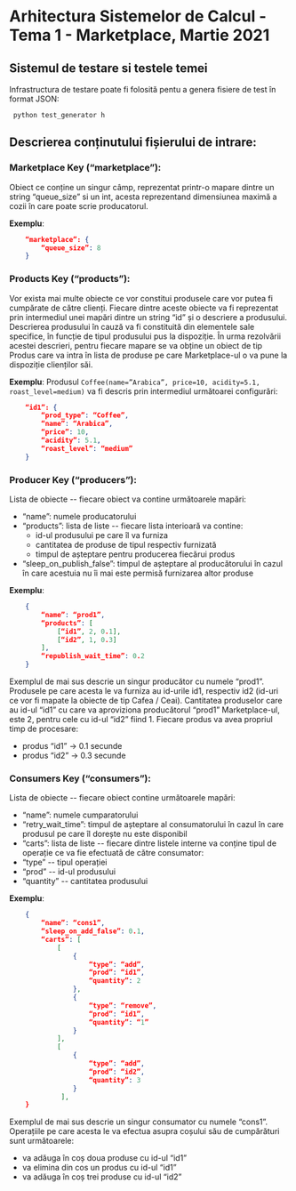 # Arhitectura Sistemelor de Calcul - Tema 1 - Marketplace, Martie 2021

## Sistemul de testare si testele temei

Infrastructura de testare poate fi folosită pentu a genera fisiere de test în format JSON:

`` python test_generator h``

## Descrierea conținutului fișierului de intrare:

### Marketplace Key (“marketplace”):

Obiect ce conține un singur câmp, reprezentat printr-o mapare dintre un string “queue_size” si un int, acesta reprezentand dimensiunea maximă a cozii în care poate scrie producatorul.

**Exemplu**:
```json
    “marketplace”: {
        “queue_size”: 8
    }
```

### Products Key (“products”):
Vor exista mai multe obiecte ce vor constitui produsele care vor putea fi cumpărate de către clienți.  Fiecare dintre aceste obiecte va fi reprezentat prin intermediul unei mapări dintre un string “id” și o descriere a produsului. Descrierea produsului în cauză va fi constituită din elementele sale specifice, în funcție de tipul produsului pus la dispoziție. În urma rezolvării acestei descrieri, pentru fiecare mapare se va obține un obiect de tip Produs care va intra în lista de produse pe care Marketplace-ul o va pune la dispoziție clienților săi. 


**Exemplu**: 
	Produsul ``Coffee(name=”Arabica”, price=10, acidity=5.1, roast_level=medium)`` va fi descris prin intermediul următoarei configurări:
```json
    “id1”: {
	    “prod_type”: “Coffee”,
	    “name”: “Arabica”,
	    “price”: 10,
	    “acidity”: 5.1,
	    “roast_level”: “medium”
    }
```


### Producer Key (“producers”):

Lista de obiecte -- fiecare obiect va contine următoarele mapări:
- “name”: numele producatorului
- “products”: lista de liste -- fiecare lista interioară va contine:
    - id-ul produsului pe care îl va furniza
    - cantitatea de produse de tipul respectiv furnizată
    - timpul de așteptare pentru producerea fiecărui produs
- “sleep_on_publish_false”: timpul de așteptare al producătorului în cazul în care acestuia nu îi mai este permisă furnizarea altor produse

**Exemplu**:
```json
	{
	    “name”: “prod1”,
		“products”: [
	        [“id1”, 2, 0.1],
	        [“id2”, 1, 0.3]
        ],
        “republish_wait_time”: 0.2
    }
```

Exemplul de mai sus descrie un singur producător cu numele “prod1”. Produsele pe care acesta le va furniza au id-urile id1, respectiv id2 (id-uri ce vor fi mapate la obiecte de tip Cafea / Ceai). Cantitatea produselor care au id-ul “id1” cu care va aproviziona producătorul “prod1” Marketplace-ul, este 2, pentru cele cu id-ul “id2” fiind 1. Fiecare produs va avea propriul timp de procesare:
- produs “id1” -> 0.1 secunde
- produs “id2” -> 0.3 secunde


### Consumers Key (“consumers”):

Lista de obiecte -- fiecare obiect contine următoarele mapări:
- “name”: numele cumparatorului
- “retry_wait_time”: timpul de așteptare al consumatorului în cazul în care produsul pe care îl dorește nu este disponibil
- “carts”: lista de liste -- fiecare dintre listele interne va conține tipul de operație ce va fie efectuată de către consumator:
- “type” -- tipul operației
- “prod” -- id-ul produsului
- “quantity” -- cantitatea produsului

**Exemplu**:
```json
	{
		“name”: “cons1”,
		“sleep_on_add_false”: 0.1,
		“carts”: [
		    [
                { 
                    “type”: “add”,
                    “prod”: “id1”,
                    “quantity”: 2
                },
                {
			        “type”: “remove”,
			        “prod”: “id1”,
			        “quantity”: “1”
                }
            ],
			[
                {
                    “type”: “add”,
                    “prod”: “id2”,
                    “quantity”: 3
                }
             ],
    }
```

Exemplul de mai sus descrie un singur consumator cu numele “cons1”. Operațiile pe care acesta le va efectua asupra coșului său de cumpărături sunt următoarele:
- va adăuga în coș doua produse cu id-ul “id1”
- va elimina din cos un produs cu id-ul “id1”
- va adăuga în coș trei produse cu id-ul “id2”
